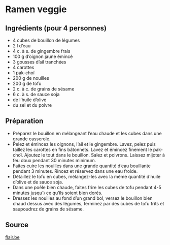 # Ramen veggie

## Ingrédients (pour 4 personnes)

- 4 cubes de bouillon de légumes
- 2 l d’eau
- 4 c. à s. de gingembre frais
- 100 g d’oignon jaune émincé
- 3 gousses d’ail tranchées
- 4 carottes
- 1 pak-choï
- 200 g de nouilles
- 200 g de tofu
- 2 c. à c. de grains de sésame
- 6 c. à s. de sauce soja
- de l’huile d’olive
- du sel et du poivre

## Préparation

- Préparez le bouillon en mélangeant l’eau chaude et les cubes dans une grande casserole.
- Pelez et émincez les oignons, l’ail et le gingembre. Lavez, pelez puis taillez les carottes en fins bâtonnets. Lavez et émincez finement le pak-choï. Ajoutez le tout dans le bouillon. Salez et poivrons. Laissez mijoter à feu doux pendant 30 minutes minimum.
- Faites cuire les nouilles dans une grande quantité d’eau bouillante pendant 3 minutes. Rincez et réservez dans une eau froide.
- Détaillez le tofu en cubes, mélangez-les avec la même quantité d’huile d’olive et de sauce soja.
- Dans une poêle bien chaude, faites frire les cubes de tofu pendant 4-5 minutes jusqu’) ce qu’ils soient bien dorés.
- Dressez les nouilles au fond d’un grand bol, versez le bouillon bien chaud dessus avec des légumes, terminez par des cubes de tofu frits et saupoudrez de grains de sésame.


## Source

[flair.be](https://www.flair.be/fr/lifestyle/la-recette-inratable-du-ramen-veggie/)
